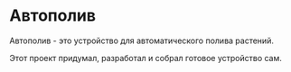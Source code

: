 # Автополив
Автополив - это устройство для автоматического полива растений.

Этот проект придумал, разработал и собрал готовое устройство сам.
